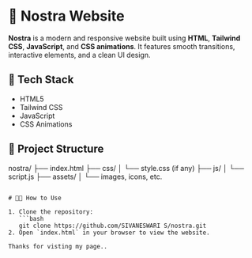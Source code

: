 
# 🌌 Nostra Website

**Nostra** is a modern and responsive website built using **HTML**, **Tailwind CSS**, **JavaScript**, and **CSS animations**. It features smooth transitions, interactive elements, and a clean UI design.

## 🔧 Tech Stack

- HTML5  
- Tailwind CSS  
- JavaScript  
- CSS Animations  

## 📁 Project Structure
nostra/
├── index.html
├── css/
│   └── style.css (if any)
├── js/
│   └── script.js
├── assets/
│   └── images, icons, etc.

````

# 🧑‍💻 How to Use

1. Clone the repository:
   ```bash
   git clone https://github.com/SIVANESWARI S/nostra.git
2. Open `index.html` in your browser to view the website.

Thanks for visting my page..



